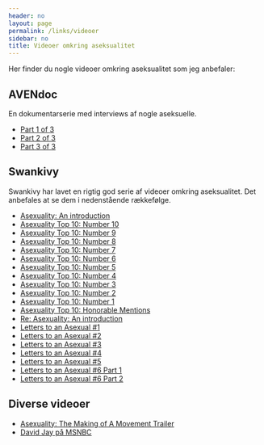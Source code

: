```yaml
---
header: no
layout: page
permalink: /links/videoer
sidebar: no
title: Videoer omkring aseksualitet
---
```

Her finder du nogle videoer omkring aseksualitet som jeg anbefaler:

<a name="avendoc"></a>
## AVENdoc

En dokumentarserie med interviews af nogle aseksuelle.

* [Part 1 of 3](http://www.youtube.com/watch?v=QXTJfrdz6Fw&amp;feature=player_embedded)
* [Part 2 of 3](http://www.youtube.com/watch?v=oUfS7l3rJug&amp;feature=related)
* [Part 3 of 3](http://www.youtube.com/watch?v=bkUMLOZlwSo&amp;feature=related)

## Swankivy

Swankivy har lavet en rigtig god serie af videoer omkring aseksualitet. Det anbefales at se dem i nedenstående rækkefølge.

* [Asexuality: An introduction](http://www.youtube.com/user/swankivy#p/u/33/RBzGJIjAy4Y)
* [Asexuality Top 10: Number 10](http://www.youtube.com/user/swankivy#p/u/32/Y-eZTa1No6s)
* [Asexuality Top 10: Number 9](http://www.youtube.com/user/swankivy#p/u/31/z52sylotgNA)
* [Asexuality Top 10: Number 8](http://www.youtube.com/user/swankivy#p/u/30/agj0mDJqMX8)
* [Asexuality Top 10: Number 7](http://www.youtube.com/user/swankivy#p/u/29/tWOOIvuThTo)
* [Asexuality Top 10: Number 6](http://www.youtube.com/user/swankivy#p/u/28/TxmhNSiMGVY)
* [Asexuality Top 10: Number 5](http://www.youtube.com/user/swankivy#p/u/27/gP-o9Zs15qw)
* [Asexuality Top 10: Number 4](http://www.youtube.com/user/swankivy#p/u/26/RQe55IEYMNg)
* [Asexuality Top 10: Number 3](http://www.youtube.com/user/swankivy#p/u/25/_uV1b3pmTxw)
* [Asexuality Top 10: Number 2](http://www.youtube.com/user/swankivy#p/u/24/R--JBy18lmo)
* [Asexuality Top 10: Number 1](http://www.youtube.com/user/swankivy#p/u/23/gcBhYBxXx7A)
* [Asexuality Top 10: Honorable Mentions](http://www.youtube.com/user/swankivy#p/u/22/hQmu0j84gsY)
* [Re: Asexuality: An introduction](http://www.youtube.com/user/swankivy#p/u/21/Z45cOQ48C3M)
* [Letters to an Asexual #1](http://www.youtube.com/user/swankivy#p/u/20/84Sf76VKxJY)
* [Letters to an Asexual #2](http://www.youtube.com/user/swankivy#p/u/17/1LJCIkKCefw)
* [Letters to an Asexual #3](http://www.youtube.com/user/swankivy#p/u/16/-7dVTcoXVxQ)
* [Letters to an Asexual #4](http://www.youtube.com/user/swankivy#p/u/15/6AhkihhJGb4)
* [Letters to an Asexual #5](http://www.youtube.com/user/swankivy#p/u/11/CNOuC7nlELg)
* [Letters to an Asexual #6 Part 1](http://www.youtube.com/user/swankivy#p/u/8/dld1zaLny3U)
* [Letters to an Asexual #6 Part 2](http://www.youtube.com/user/swankivy#p/u/7/GQsEPZf_M8Q)

## Diverse videoer

* [Asexuality: The Making of A Movement Trailer](http://www.youtube.com/watch?v=7PgcJmMhLKw&amp;feature=related)
* [David Jay på MSNBC](http://www.youtube.com/watch?v=Iwxo6t7XBYs&amp;feature=related)
